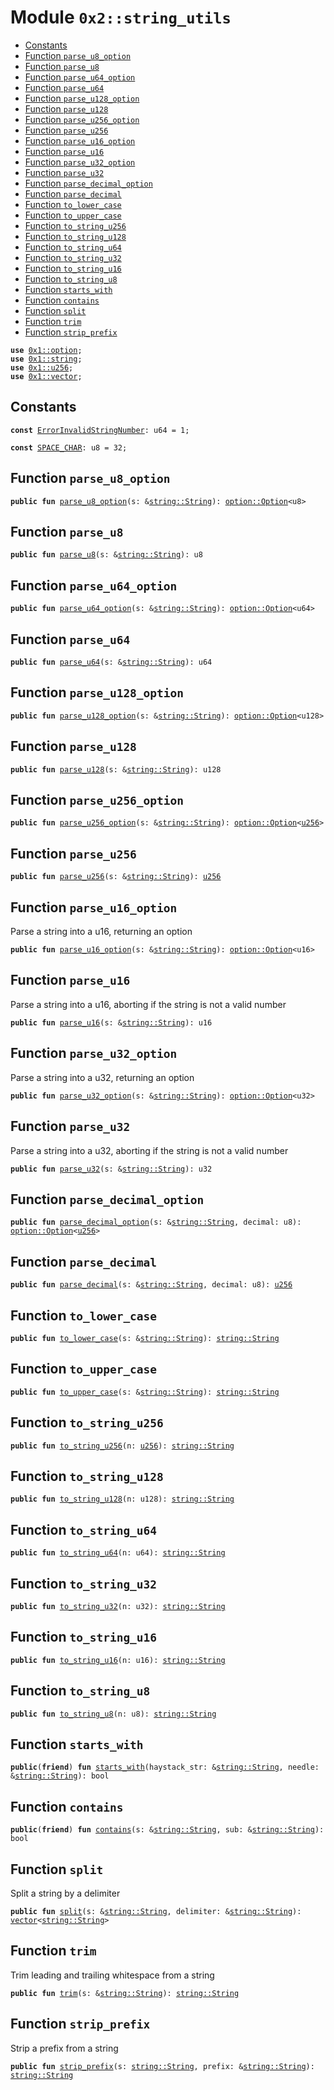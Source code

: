 
<a name="0x2_string_utils"></a>

# Module `0x2::string_utils`



-  [Constants](#@Constants_0)
-  [Function `parse_u8_option`](#0x2_string_utils_parse_u8_option)
-  [Function `parse_u8`](#0x2_string_utils_parse_u8)
-  [Function `parse_u64_option`](#0x2_string_utils_parse_u64_option)
-  [Function `parse_u64`](#0x2_string_utils_parse_u64)
-  [Function `parse_u128_option`](#0x2_string_utils_parse_u128_option)
-  [Function `parse_u128`](#0x2_string_utils_parse_u128)
-  [Function `parse_u256_option`](#0x2_string_utils_parse_u256_option)
-  [Function `parse_u256`](#0x2_string_utils_parse_u256)
-  [Function `parse_u16_option`](#0x2_string_utils_parse_u16_option)
-  [Function `parse_u16`](#0x2_string_utils_parse_u16)
-  [Function `parse_u32_option`](#0x2_string_utils_parse_u32_option)
-  [Function `parse_u32`](#0x2_string_utils_parse_u32)
-  [Function `parse_decimal_option`](#0x2_string_utils_parse_decimal_option)
-  [Function `parse_decimal`](#0x2_string_utils_parse_decimal)
-  [Function `to_lower_case`](#0x2_string_utils_to_lower_case)
-  [Function `to_upper_case`](#0x2_string_utils_to_upper_case)
-  [Function `to_string_u256`](#0x2_string_utils_to_string_u256)
-  [Function `to_string_u128`](#0x2_string_utils_to_string_u128)
-  [Function `to_string_u64`](#0x2_string_utils_to_string_u64)
-  [Function `to_string_u32`](#0x2_string_utils_to_string_u32)
-  [Function `to_string_u16`](#0x2_string_utils_to_string_u16)
-  [Function `to_string_u8`](#0x2_string_utils_to_string_u8)
-  [Function `starts_with`](#0x2_string_utils_starts_with)
-  [Function `contains`](#0x2_string_utils_contains)
-  [Function `split`](#0x2_string_utils_split)
-  [Function `trim`](#0x2_string_utils_trim)
-  [Function `strip_prefix`](#0x2_string_utils_strip_prefix)


<pre><code><b>use</b> <a href="">0x1::option</a>;
<b>use</b> <a href="">0x1::string</a>;
<b>use</b> <a href="">0x1::u256</a>;
<b>use</b> <a href="">0x1::vector</a>;
</code></pre>



<a name="@Constants_0"></a>

## Constants


<a name="0x2_string_utils_ErrorInvalidStringNumber"></a>



<pre><code><b>const</b> <a href="string_utils.md#0x2_string_utils_ErrorInvalidStringNumber">ErrorInvalidStringNumber</a>: u64 = 1;
</code></pre>



<a name="0x2_string_utils_SPACE_CHAR"></a>



<pre><code><b>const</b> <a href="string_utils.md#0x2_string_utils_SPACE_CHAR">SPACE_CHAR</a>: u8 = 32;
</code></pre>



<a name="0x2_string_utils_parse_u8_option"></a>

## Function `parse_u8_option`



<pre><code><b>public</b> <b>fun</b> <a href="string_utils.md#0x2_string_utils_parse_u8_option">parse_u8_option</a>(s: &<a href="_String">string::String</a>): <a href="_Option">option::Option</a>&lt;u8&gt;
</code></pre>



<a name="0x2_string_utils_parse_u8"></a>

## Function `parse_u8`



<pre><code><b>public</b> <b>fun</b> <a href="string_utils.md#0x2_string_utils_parse_u8">parse_u8</a>(s: &<a href="_String">string::String</a>): u8
</code></pre>



<a name="0x2_string_utils_parse_u64_option"></a>

## Function `parse_u64_option`



<pre><code><b>public</b> <b>fun</b> <a href="string_utils.md#0x2_string_utils_parse_u64_option">parse_u64_option</a>(s: &<a href="_String">string::String</a>): <a href="_Option">option::Option</a>&lt;u64&gt;
</code></pre>



<a name="0x2_string_utils_parse_u64"></a>

## Function `parse_u64`



<pre><code><b>public</b> <b>fun</b> <a href="string_utils.md#0x2_string_utils_parse_u64">parse_u64</a>(s: &<a href="_String">string::String</a>): u64
</code></pre>



<a name="0x2_string_utils_parse_u128_option"></a>

## Function `parse_u128_option`



<pre><code><b>public</b> <b>fun</b> <a href="string_utils.md#0x2_string_utils_parse_u128_option">parse_u128_option</a>(s: &<a href="_String">string::String</a>): <a href="_Option">option::Option</a>&lt;u128&gt;
</code></pre>



<a name="0x2_string_utils_parse_u128"></a>

## Function `parse_u128`



<pre><code><b>public</b> <b>fun</b> <a href="string_utils.md#0x2_string_utils_parse_u128">parse_u128</a>(s: &<a href="_String">string::String</a>): u128
</code></pre>



<a name="0x2_string_utils_parse_u256_option"></a>

## Function `parse_u256_option`



<pre><code><b>public</b> <b>fun</b> <a href="string_utils.md#0x2_string_utils_parse_u256_option">parse_u256_option</a>(s: &<a href="_String">string::String</a>): <a href="_Option">option::Option</a>&lt;<a href="">u256</a>&gt;
</code></pre>



<a name="0x2_string_utils_parse_u256"></a>

## Function `parse_u256`



<pre><code><b>public</b> <b>fun</b> <a href="string_utils.md#0x2_string_utils_parse_u256">parse_u256</a>(s: &<a href="_String">string::String</a>): <a href="">u256</a>
</code></pre>



<a name="0x2_string_utils_parse_u16_option"></a>

## Function `parse_u16_option`

Parse a string into a u16, returning an option


<pre><code><b>public</b> <b>fun</b> <a href="string_utils.md#0x2_string_utils_parse_u16_option">parse_u16_option</a>(s: &<a href="_String">string::String</a>): <a href="_Option">option::Option</a>&lt;u16&gt;
</code></pre>



<a name="0x2_string_utils_parse_u16"></a>

## Function `parse_u16`

Parse a string into a u16, aborting if the string is not a valid number


<pre><code><b>public</b> <b>fun</b> <a href="string_utils.md#0x2_string_utils_parse_u16">parse_u16</a>(s: &<a href="_String">string::String</a>): u16
</code></pre>



<a name="0x2_string_utils_parse_u32_option"></a>

## Function `parse_u32_option`

Parse a string into a u32, returning an option


<pre><code><b>public</b> <b>fun</b> <a href="string_utils.md#0x2_string_utils_parse_u32_option">parse_u32_option</a>(s: &<a href="_String">string::String</a>): <a href="_Option">option::Option</a>&lt;u32&gt;
</code></pre>



<a name="0x2_string_utils_parse_u32"></a>

## Function `parse_u32`

Parse a string into a u32, aborting if the string is not a valid number


<pre><code><b>public</b> <b>fun</b> <a href="string_utils.md#0x2_string_utils_parse_u32">parse_u32</a>(s: &<a href="_String">string::String</a>): u32
</code></pre>



<a name="0x2_string_utils_parse_decimal_option"></a>

## Function `parse_decimal_option`



<pre><code><b>public</b> <b>fun</b> <a href="string_utils.md#0x2_string_utils_parse_decimal_option">parse_decimal_option</a>(s: &<a href="_String">string::String</a>, decimal: u8): <a href="_Option">option::Option</a>&lt;<a href="">u256</a>&gt;
</code></pre>



<a name="0x2_string_utils_parse_decimal"></a>

## Function `parse_decimal`



<pre><code><b>public</b> <b>fun</b> <a href="string_utils.md#0x2_string_utils_parse_decimal">parse_decimal</a>(s: &<a href="_String">string::String</a>, decimal: u8): <a href="">u256</a>
</code></pre>



<a name="0x2_string_utils_to_lower_case"></a>

## Function `to_lower_case`



<pre><code><b>public</b> <b>fun</b> <a href="string_utils.md#0x2_string_utils_to_lower_case">to_lower_case</a>(s: &<a href="_String">string::String</a>): <a href="_String">string::String</a>
</code></pre>



<a name="0x2_string_utils_to_upper_case"></a>

## Function `to_upper_case`



<pre><code><b>public</b> <b>fun</b> <a href="string_utils.md#0x2_string_utils_to_upper_case">to_upper_case</a>(s: &<a href="_String">string::String</a>): <a href="_String">string::String</a>
</code></pre>



<a name="0x2_string_utils_to_string_u256"></a>

## Function `to_string_u256`



<pre><code><b>public</b> <b>fun</b> <a href="string_utils.md#0x2_string_utils_to_string_u256">to_string_u256</a>(n: <a href="">u256</a>): <a href="_String">string::String</a>
</code></pre>



<a name="0x2_string_utils_to_string_u128"></a>

## Function `to_string_u128`



<pre><code><b>public</b> <b>fun</b> <a href="string_utils.md#0x2_string_utils_to_string_u128">to_string_u128</a>(n: u128): <a href="_String">string::String</a>
</code></pre>



<a name="0x2_string_utils_to_string_u64"></a>

## Function `to_string_u64`



<pre><code><b>public</b> <b>fun</b> <a href="string_utils.md#0x2_string_utils_to_string_u64">to_string_u64</a>(n: u64): <a href="_String">string::String</a>
</code></pre>



<a name="0x2_string_utils_to_string_u32"></a>

## Function `to_string_u32`



<pre><code><b>public</b> <b>fun</b> <a href="string_utils.md#0x2_string_utils_to_string_u32">to_string_u32</a>(n: u32): <a href="_String">string::String</a>
</code></pre>



<a name="0x2_string_utils_to_string_u16"></a>

## Function `to_string_u16`



<pre><code><b>public</b> <b>fun</b> <a href="string_utils.md#0x2_string_utils_to_string_u16">to_string_u16</a>(n: u16): <a href="_String">string::String</a>
</code></pre>



<a name="0x2_string_utils_to_string_u8"></a>

## Function `to_string_u8`



<pre><code><b>public</b> <b>fun</b> <a href="string_utils.md#0x2_string_utils_to_string_u8">to_string_u8</a>(n: u8): <a href="_String">string::String</a>
</code></pre>



<a name="0x2_string_utils_starts_with"></a>

## Function `starts_with`



<pre><code><b>public</b>(<b>friend</b>) <b>fun</b> <a href="string_utils.md#0x2_string_utils_starts_with">starts_with</a>(haystack_str: &<a href="_String">string::String</a>, needle: &<a href="_String">string::String</a>): bool
</code></pre>



<a name="0x2_string_utils_contains"></a>

## Function `contains`



<pre><code><b>public</b>(<b>friend</b>) <b>fun</b> <a href="string_utils.md#0x2_string_utils_contains">contains</a>(s: &<a href="_String">string::String</a>, sub: &<a href="_String">string::String</a>): bool
</code></pre>



<a name="0x2_string_utils_split"></a>

## Function `split`

Split a string by a delimiter


<pre><code><b>public</b> <b>fun</b> <a href="string_utils.md#0x2_string_utils_split">split</a>(s: &<a href="_String">string::String</a>, delimiter: &<a href="_String">string::String</a>): <a href="">vector</a>&lt;<a href="_String">string::String</a>&gt;
</code></pre>



<a name="0x2_string_utils_trim"></a>

## Function `trim`

Trim leading and trailing whitespace from a string


<pre><code><b>public</b> <b>fun</b> <a href="string_utils.md#0x2_string_utils_trim">trim</a>(s: &<a href="_String">string::String</a>): <a href="_String">string::String</a>
</code></pre>



<a name="0x2_string_utils_strip_prefix"></a>

## Function `strip_prefix`

Strip a prefix from a string


<pre><code><b>public</b> <b>fun</b> <a href="string_utils.md#0x2_string_utils_strip_prefix">strip_prefix</a>(s: <a href="_String">string::String</a>, prefix: &<a href="_String">string::String</a>): <a href="_String">string::String</a>
</code></pre>
